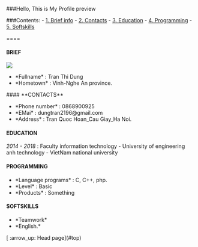 <a name="top"></a>
###Hello, This is My Profile preview

###Contents:
	- [1. Brief info](#brief)
	- [2. Contacts](#contacts)
	- [3. Education](#education)
	- [4. Programming](#pro)
	- [5. Softskills](#softskills)

====
#### **BRIEF**
<a name="brief"></a>
<img src = "http://i.imgur.com/hamvivf.jpg?1">
<ul> 
	<li> *Fullname*  : Tran Thi Dung </li>
	<li> *Hometown*  : Vinh-Nghe An province. </li>
</ul>
<a name="contacts"></a>
#### **CONTACTS**

<ul>
	<li> *Phone number*  : 0868900925 </li>
	<li> *EMai*         : dungtran2196@gmail.com</li>
	<li> *Address*       : Tran Quoc Hoan_Cau Giay_Ha Noi.</li>
</ul>

<a name="education"></a>
#### **EDUCATION**

*2014 - 2018* : Faculty information technology - University of engineering anh technology - VietNam national university

<a name ="pro"></a>
#### **PROGRAMMING**
<ul>
	<li> *Language programs* : C, C++, php.</li>
	<li> *Level*            : Basic</li>
	<li> *Products*          : Something</li>
</ul>

<a name ="softskills"></a>
#### **SOFTSKILLS**
<ul>
	<li> *Teamwork*</li>
	<li> *English.*</li>
</ul>
[ :arrow_up: Head page](#top)





